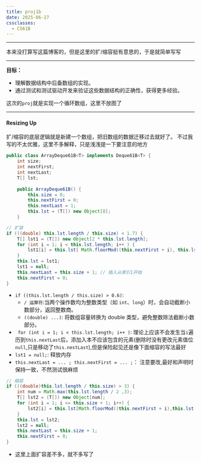 ```yaml
---
title: proj1b
date: 2025-06-27
cssclasses:
  - CS61B
---
```

---
本来没打算写这篇博客的，但是这里的扩/缩容挺有意思的，于是就简单写写

---

**目标：** 
* 理解数据结构中后备数组的实现。
* 通过测试和测试驱动开发来验证这些数据结构的正确性，获得更多经验。  

这次的`proj`就是实现一个循环数组，这里不放图了

---
#### Resizing Up 

扩/缩容的底层逻辑就是新建一个数组，把旧数组的数据迁移过去就好了。
不过我写的不太优雅，这里不多解释，只是浅浅提一下要注意的地方

```java
public class ArrayDeque61B<T> implements Deque61B<T> {  
    int size;  
    int nextFirst;  
    int nextLast;  
    T[] lst;  
  
    public ArrayDeque61B() {  
        this.size = 0;  
        this.nextFirst = 0;  
        this.nextLast = 1;  
        this.lst = (T[]) new Object[8];  
    }
```

```java 
// 扩容
if (((double) this.lst.length / this.size) < 1.7) {  
    T[] lst1 = (T[]) new Object[2 * this.lst.length];  
    for (int i = 1; i < this.lst.length; i++ ) {  
        lst1[i] = this.lst[ Math.floorMod((this.nextFirst + i), this.lst.length)]; 
    }  
    this.lst = lst1;  
    lst1 = null;  
    this.nextLast = this.size + 1; // 插入从索引1开始  
    this.nextFirst = 0;  
}
```

* `if ((this.lst.length / this.size) > 0.6)`: 
	* `/ 运算符`:当两个操作数均为整数类型（如 `int`、`long`）时，会自动截断小数部分，返回整数商。
	* `((double) ...)`: 将数组容量转换为 double 类型，避免整数除法截断小数部分。
* ` for (int i = 1; i < this.lst.length; i++ )`: 理论上应该不会发生当`i`遍历到`this.nextLast`后，添加入本不应该包含的元素(删除时没有更改元素值位`null`,只是移动了`this.nestLast`),但是保险起见还是像下面缩容的写法最好
* `lst1 = null;`: 释放内存  
* `this.nextLast = ... ; this.nextFirst = ... ;`： 注意要改,最好和声明时保持一致，不然测试很麻烦


```java 
// 缩容
if (((double)this.lst.length / this.size) > 3) {
    int num = Math.max(this.lst.length / 2 ,3);
    T[] lst2 = (T[]) new Object[num];
    for (int i = 1; i <= this.size + 1; i++) {
        lst2[i] = this.lst[Math.floorMod((this.nextFirst + i),this.lst.length)];
    }
    this.lst = lst2;
    lst2 = null;
    this.nextLast = this.size + 1;
    this.nextFirst = 0;
}
```

* 这里上面扩容差不多，就不多写了